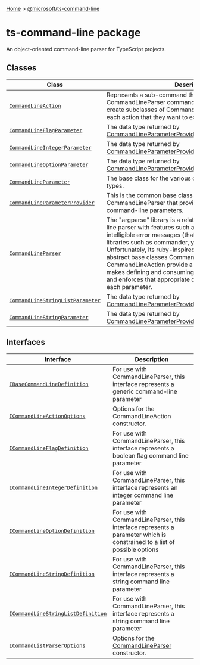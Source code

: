 [Home](./index) &gt; [@microsoft/ts-command-line](ts-command-line.md)

# ts-command-line package

An object-oriented command-line parser for TypeScript projects.

## Classes

|  Class | Description |
|  --- | --- |
|  [`CommandLineAction`](ts-command-line.commandlineaction.md) | Represents a sub-command that is part of the CommandLineParser command line. Applications should create subclasses of CommandLineAction corresponding to each action that they want to expose. |
|  [`CommandLineFlagParameter`](ts-command-line.commandlineflagparameter.md) | The data type returned by [CommandLineParameterProvider.defineFlagParameter](ts-command-line.commandlineparameterprovider.defineflagparameter.md)<!-- -->. |
|  [`CommandLineIntegerParameter`](ts-command-line.commandlineintegerparameter.md) | The data type returned by [CommandLineParameterProvider.defineIntegerParameter](ts-command-line.commandlineparameterprovider.defineintegerparameter.md)<!-- -->. |
|  [`CommandLineOptionParameter`](ts-command-line.commandlineoptionparameter.md) | The data type returned by [CommandLineParameterProvider.defineOptionParameter](ts-command-line.commandlineparameterprovider.defineoptionparameter.md)<!-- -->. |
|  [`CommandLineParameter`](ts-command-line.commandlineparameter.md) | The base class for the various command-line parameter types. |
|  [`CommandLineParameterProvider`](ts-command-line.commandlineparameterprovider.md) | This is the common base class for CommandLineAction and CommandLineParser that provides functionality for defining command-line parameters. |
|  [`CommandLineParser`](ts-command-line.commandlineparser.md) | The "argparse" library is a relatively advanced command-line parser with features such as word-wrapping and intelligible error messages (that are lacking in other similar libraries such as commander, yargs, and nomnom). Unfortunately, its ruby-inspired API is awkward to use. The abstract base classes CommandLineParser and CommandLineAction provide a wrapper for "argparse" that makes defining and consuming arguments quick and simple, and enforces that appropriate documentation is provided for each parameter. |
|  [`CommandLineStringListParameter`](ts-command-line.commandlinestringlistparameter.md) | The data type returned by [CommandLineParameterProvider.defineStringListParameter](ts-command-line.commandlineparameterprovider.definestringlistparameter.md)<!-- -->. |
|  [`CommandLineStringParameter`](ts-command-line.commandlinestringparameter.md) | The data type returned by [CommandLineParameterProvider.defineStringParameter](ts-command-line.commandlineparameterprovider.definestringparameter.md)<!-- -->. |

## Interfaces

|  Interface | Description |
|  --- | --- |
|  [`IBaseCommandLineDefinition`](ts-command-line.ibasecommandlinedefinition.md) | For use with CommandLineParser, this interface represents a generic command-line parameter |
|  [`ICommandLineActionOptions`](ts-command-line.icommandlineactionoptions.md) | Options for the CommandLineAction constructor. |
|  [`ICommandLineFlagDefinition`](ts-command-line.icommandlineflagdefinition.md) | For use with CommandLineParser, this interface represents a boolean flag command line parameter |
|  [`ICommandLineIntegerDefinition`](ts-command-line.icommandlineintegerdefinition.md) | For use with CommandLineParser, this interface represents an integer command line parameter |
|  [`ICommandLineOptionDefinition`](ts-command-line.icommandlineoptiondefinition.md) | For use with CommandLineParser, this interface represents a parameter which is constrained to a list of possible options |
|  [`ICommandLineStringDefinition`](ts-command-line.icommandlinestringdefinition.md) | For use with CommandLineParser, this interface represents a string command line parameter |
|  [`ICommandLineStringListDefinition`](ts-command-line.icommandlinestringlistdefinition.md) | For use with CommandLineParser, this interface represents a string command line parameter |
|  [`ICommandListParserOptions`](ts-command-line.icommandlistparseroptions.md) | Options for the [CommandLineParser](ts-command-line.commandlineparser.md) constructor. |

